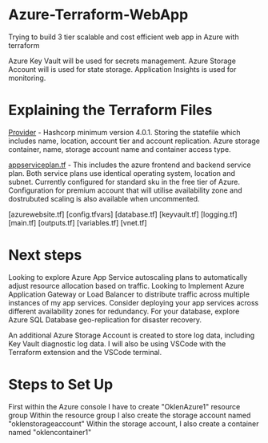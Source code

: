 # Azure-Terraform-WebApp

Trying to build 3 tier scalable and cost efficient web app in Azure with terraform

Azure Key Vault will be used for secrets management. 
Azure Storage Account will is used for state storage. 
Application Insights is used for monitoring. 

# Explaining the Terraform Files

[Provider](https://github.com/OklenCodes/Azure-Terraform-WebApp/blob/main/provider.tf) - 
Hashcorp minimum version 4.0.1. 
Storing the statefile which includes name, location, account tier and account replication. 
Azure storage container, name, storage account name and container access type.

[appserviceplan.tf](https://github.com/OklenCodes/Azure-Terraform-WebApp/blob/main/appserviceplan.tf) -
This includes the azure frontend and backend service plan. Both service plans use identical operating system, location and subnet. 
Currently configured for standard sku in the free tier of Azure. 
Configuration for premium account that will utilise availability zone and dostrubuted scaling is also available when uncommented.  

[azurewebsite.tf]
[config.tfvars]
[database.tf]
[keyvault.tf]
[logging.tf]
[main.tf]
[outputs.tf]
[variables.tf]
[vnet.tf]



# Next steps
Looking to explore Azure App Service autoscaling plans to automatically adjust resource allocation based on traffic.
Looking to Implement Azure Application Gateway or Load Balancer to distribute traffic across multiple instances of my app services.
Consider deploying your app services across different availability zones for redundancy.
For your database, explore Azure SQL Database geo-replication for disaster recovery.


An additional Azure Storage Account is created to store log data, including Key Vault diagnostic log data. 
I will also be using VSCode with the Terraform extension and the VSCode terminal. 

# Steps to Set Up
First within the Azure console I have to create "OklenAzure1" resource group 
Within the resource group I also create the storage account named "oklenstorageaccount"
Within the storage account, I also create a container named "oklencontainer1"
